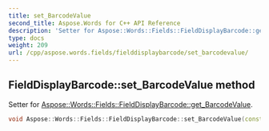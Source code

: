 ```yaml
---
title: set_BarcodeValue
second_title: Aspose.Words for C++ API Reference
description: 'Setter for Aspose::Words::Fields::FieldDisplayBarcode::get_BarcodeValue.'
type: docs
weight: 209
url: /cpp/aspose.words.fields/fielddisplaybarcode/set_barcodevalue/
---
```

## FieldDisplayBarcode::set_BarcodeValue method


Setter for [Aspose::Words::Fields::FieldDisplayBarcode::get_BarcodeValue](../get_barcodevalue/).

```cpp
void Aspose::Words::Fields::FieldDisplayBarcode::set_BarcodeValue(const System::String &value)
```

